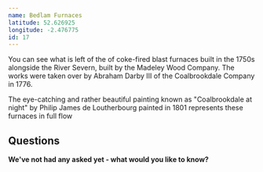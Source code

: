 ```yaml
---
name: Bedlam Furnaces
latitude: 52.626925
longitude: -2.476775
id: 17
---
```


You can see what is left of the of coke-fired blast furnaces built in the 1750s alongside the River Severn, built by the Madeley Wood Company. The works were taken over by Abraham Darby III of the Coalbrookdale Company in 1776. 

The eye-catching and rather beautiful painting known as "Coalbrookdale at night" by Philip James de Loutherbourg painted in 1801 represents these furnaces in full flow

## Questions

**We've not had any asked yet - what would you like to know?**
